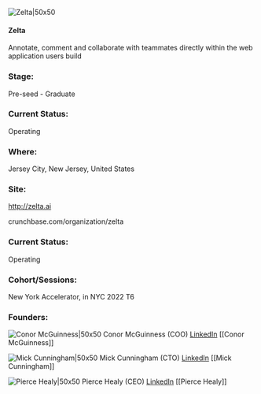

![Zelta|50x50](https://res.cloudinary.com/crunchbase-production/image/upload/coad7rrmxtl9djxwgxhd)

#### Zelta
Annotate, comment and collaborate with teammates directly within the web application users build

### Stage: 
Pre-seed - Graduate 

### Current Status: 
Operating

### Where:
Jersey City, New Jersey, United States

### Site:
http://zelta.ai



crunchbase.com/organization/zelta

### Current Status: 
Operating

### Cohort/Sessions: 
New York Accelerator, in NYC 2022 T6

### Founders: 

![Conor McGuinness|50x50]() Conor McGuinness (COO) [LinkedIn](https://linkedin.com/in/cmacg) [[Conor McGuinness]]

![Mick Cunningham|50x50]() Mick Cunningham (CTO) [LinkedIn](https://linkedin.com/in/michael-cunningham-a6643410b) [[Mick Cunningham]]

![Pierce Healy|50x50]() Pierce Healy (CEO) [LinkedIn](https://linkedin.com/in/piercehealy) [[Pierce Healy]]


